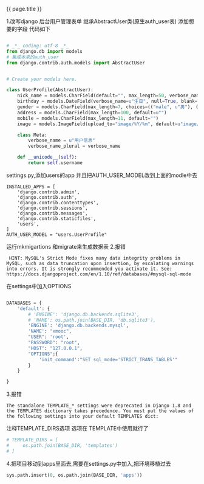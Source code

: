 {{ page.title }}

1.改写django 后台用户管理表单 继承AbstractUser类(原生auth_user表)
添加想要的字段 代码如下

```python

# _*_ coding: utf-8 _*_
from django.db import models
# 集成本来的auth_user
from django.contrib.auth.models import AbstractUser


# Create your models here.

class UserProfile(AbstractUser):
    nick_name = models.CharField(default="", max_length=50, verbose_name=u"昵称")
    birthday = models.DateField(verbose_name=u"生日", null=True, blank=True)
    gender = models.CharField(max_length=7, choices=(("male", u"男"), ("female", u"女")), default="female")
    address = models.CharField(max_length=100, default=u"")
    mobile = models.CharField(max_length=11, default="")
    image = models.ImageField(upload_to="image/%Y/%m", default=u"image/default.png", max_length=100)

    class Meta:
        verbose_name = u"用户信息"
        verbose_name_plural = verbose_name

    def __unicode__(self):
        return self.username

```

settings.py,添加users的app 并且把AUTH_USER_MODEL改到上面的modle中去

```
INSTALLED_APPS = [
    'django.contrib.admin',
    'django.contrib.auth',
    'django.contrib.contenttypes',
    'django.contrib.sessions',
    'django.contrib.messages',
    'django.contrib.staticfiles',
    'users',
]
AUTH_USER_MODEL = "users.UserProfile"

```
运行mkmigartions 和migrate来生成数据表
2.报错
```shell
 HINT: MySQL's Strict Mode fixes many data integrity problems in MySQL, such as data truncation upon insertion, by escalating warnings into errors. It is strongly recommended you activate it. See: https://docs.djangoproject.com/en/1.10/ref/databases/#mysql-sql-mode
```

在settings中加入OPTIONS
```python

DATABASES = {
    'default': {
        # 'ENGINE': 'django.db.backends.sqlite3',
        # 'NAME': os.path.join(BASE_DIR, 'db.sqlite3'),
        'ENGINE': 'django.db.backends.mysql',
        'NAME': "xmooc",
        "USER": 'root',
        "PASSWORD": "root",
        "HOST": "127.0.0.1",
        "OPTIONS":{
            'init_command':"SET sql_mode='STRICT_TRANS_TABLES'"
        }
    }

}

```

3.报错
```shell
The standalone TEMPLATE_* settings were deprecated in Django 1.8 and the TEMPLATES dictionary takes precedence. You must put the values of the following settings into your default TEMPLATES dict:
```
注释TEMPLATE_DIRS选项 选项在 TEMPLATE中使用就行了
```python
# TEMPLATE_DIRS = [
#     os.path.join(BASE_DIR, 'templates')
# ]

```

4.把项目移动到apps里面去,需要在settings.py中加入,把环境移植过去

```python
sys.path.insert(0, os.path.join(BASE_DIR, 'apps'))

```